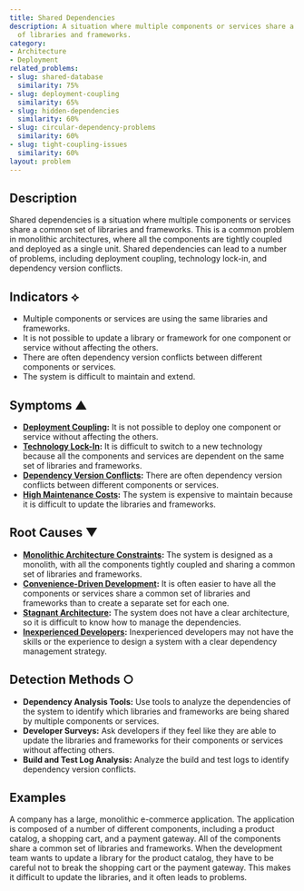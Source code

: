 ```yaml
---
title: Shared Dependencies
description: A situation where multiple components or services share a common set
  of libraries and frameworks.
category:
- Architecture
- Deployment
related_problems:
- slug: shared-database
  similarity: 75%
- slug: deployment-coupling
  similarity: 65%
- slug: hidden-dependencies
  similarity: 60%
- slug: circular-dependency-problems
  similarity: 60%
- slug: tight-coupling-issues
  similarity: 60%
layout: problem
---
```


## Description
Shared dependencies is a situation where multiple components or services share a common set of libraries and frameworks. This is a common problem in monolithic architectures, where all the components are tightly coupled and deployed as a single unit. Shared dependencies can lead to a number of problems, including deployment coupling, technology lock-in, and dependency version conflicts.

## Indicators ⟡
- Multiple components or services are using the same libraries and frameworks.
- It is not possible to update a library or framework for one component or service without affecting the others.
- There are often dependency version conflicts between different components or services.
- The system is difficult to maintain and extend.

## Symptoms ▲
- **[Deployment Coupling](deployment-coupling.md):** It is not possible to deploy one component or service without affecting the others.
- **[Technology Lock-In](technology-lock-in.md):** It is difficult to switch to a new technology because all the components and services are dependent on the same set of libraries and frameworks.
- **[Dependency Version Conflicts](dependency-version-conflicts.md):** There are often dependency version conflicts between different components or services.
- **[High Maintenance Costs](high-maintenance-costs.md):** The system is expensive to maintain because it is difficult to update the libraries and frameworks.

## Root Causes ▼
- **[Monolithic Architecture Constraints](monolithic-architecture-constraints.md):** The system is designed as a monolith, with all the components tightly coupled and sharing a common set of libraries and frameworks.
- **[Convenience-Driven Development](convenience-driven-development.md):** It is often easier to have all the components or services share a common set of libraries and frameworks than to create a separate set for each one.
- **[Stagnant Architecture](stagnant-architecture.md):** The system does not have a clear architecture, so it is difficult to know how to manage the dependencies.
- **[Inexperienced Developers](inexperienced-developers.md):** Inexperienced developers may not have the skills or the experience to design a system with a clear dependency management strategy.

## Detection Methods ○
- **Dependency Analysis Tools:** Use tools to analyze the dependencies of the system to identify which libraries and frameworks are being shared by multiple components or services.
- **Developer Surveys:** Ask developers if they feel like they are able to update the libraries and frameworks for their components or services without affecting others.
- **Build and Test Log Analysis:** Analyze the build and test logs to identify dependency version conflicts.

## Examples
A company has a large, monolithic e-commerce application. The application is composed of a number of different components, including a product catalog, a shopping cart, and a payment gateway. All of the components share a common set of libraries and frameworks. When the development team wants to update a library for the product catalog, they have to be careful not to break the shopping cart or the payment gateway. This makes it difficult to update the libraries, and it often leads to problems.
